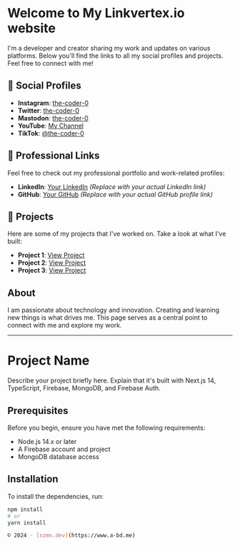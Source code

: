 # Welcome to My Linkvertex.io website

I'm a developer and creator sharing my work and updates on various platforms. Below you'll find the links to all my social profiles and projects. Feel free to connect with me!

## 📱 Social Profiles

- **Instagram**: [the-coder-0](https://instagram.com/the-coder-0)
- **Twitter**: [the-coder-0](https://twitter.com/the-coder-0)
- **Mastodon**: [the-coder-0](https://mastodon.social/@the-coder-0)
- **YouTube**: [My Channel](https://youtube.com/channel/UC8D9cwxX9Utv7lnLSNCmIVQ)
- **TikTok**: [@the-coder-0](https://tiktok.com/@the-coder-0)

## 💼 Professional Links

Feel free to check out my professional portfolio and work-related profiles:

- **LinkedIn**: [Your LinkedIn](#) *(Replace with your actual LinkedIn link)*
- **GitHub**: [Your GitHub](#) *(Replace with your actual GitHub profile link)*

## 🎨 Projects

Here are some of my projects that I've worked on. Take a look at what I've built:

- **Project 1**: [View Project](https://wussh.szm.dev/hacker/project1)
- **Project 2**: [View Project](https://wussh.szm.dev/hacker/project2)
- **Project 3**: [View Project](https://wussh.szm.dev/hacker/project3)

## About

I am passionate about technology and innovation. Creating and learning new things is what drives me. This page serves as a central point to connect with me and explore my work.

---

# Project Name

Describe your project briefly here. Explain that it's built with Next.js 14, TypeScript, Firebase, MongoDB, and Firebase Auth.

## Prerequisites

Before you begin, ensure you have met the following requirements:

- Node.js 14.x or later
- A Firebase account and project
- MongoDB database access

## Installation

To install the dependencies, run:

```bash
npm install
# or
yarn install

© 2024 - [szmn.dev](https://www.a-bd.me)
